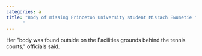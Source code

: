 ```yaml
---
categories: a
title: "Body of missing Princeton University student Misrach Ewunetie found
      "
---
```

Her "body was found outside on the Facilities grounds behind the tennis courts," officials said.

      